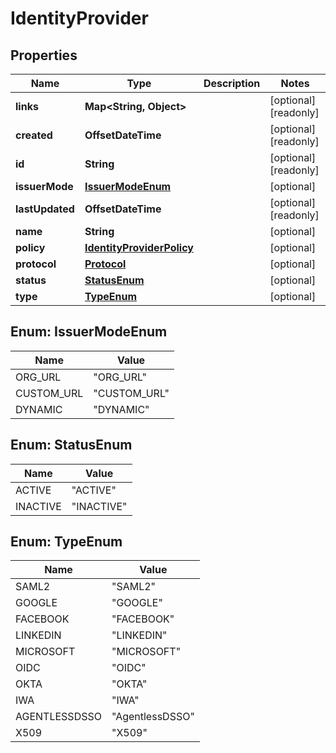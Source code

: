 

# IdentityProvider


## Properties

| Name | Type | Description | Notes |
|------------ | ------------- | ------------- | -------------|
|**links** | **Map&lt;String, Object&gt;** |  |  [optional] [readonly] |
|**created** | **OffsetDateTime** |  |  [optional] [readonly] |
|**id** | **String** |  |  [optional] [readonly] |
|**issuerMode** | [**IssuerModeEnum**](#IssuerModeEnum) |  |  [optional] |
|**lastUpdated** | **OffsetDateTime** |  |  [optional] [readonly] |
|**name** | **String** |  |  [optional] |
|**policy** | [**IdentityProviderPolicy**](IdentityProviderPolicy.md) |  |  [optional] |
|**protocol** | [**Protocol**](Protocol.md) |  |  [optional] |
|**status** | [**StatusEnum**](#StatusEnum) |  |  [optional] |
|**type** | [**TypeEnum**](#TypeEnum) |  |  [optional] |



## Enum: IssuerModeEnum

| Name | Value |
|---- | -----|
| ORG_URL | &quot;ORG_URL&quot; |
| CUSTOM_URL | &quot;CUSTOM_URL&quot; |
| DYNAMIC | &quot;DYNAMIC&quot; |



## Enum: StatusEnum

| Name | Value |
|---- | -----|
| ACTIVE | &quot;ACTIVE&quot; |
| INACTIVE | &quot;INACTIVE&quot; |



## Enum: TypeEnum

| Name | Value |
|---- | -----|
| SAML2 | &quot;SAML2&quot; |
| GOOGLE | &quot;GOOGLE&quot; |
| FACEBOOK | &quot;FACEBOOK&quot; |
| LINKEDIN | &quot;LINKEDIN&quot; |
| MICROSOFT | &quot;MICROSOFT&quot; |
| OIDC | &quot;OIDC&quot; |
| OKTA | &quot;OKTA&quot; |
| IWA | &quot;IWA&quot; |
| AGENTLESSDSSO | &quot;AgentlessDSSO&quot; |
| X509 | &quot;X509&quot; |




